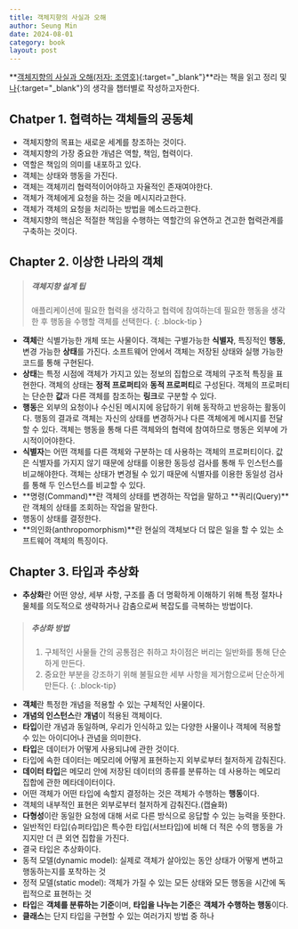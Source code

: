 ```yaml
---
title: 객체지향의 사실과 오해
author: Seung Min
date: 2024-08-01
category: book
layout: post
---
```


**[객체지향의 사실과 오해(저자: 조영호)][1]{:target="\_blank"}**라는 책을 읽고 정리 및 [나][2]{:target="\_blank"}의 생각을 챕터별로 작성하고자한다.

## Chatper 1. 협력하는 객체들의 공동체

- 객체지향의 목표는 새로운 세계를 창조하는 것이다.
- 객체지향의 가장 중요한 개념은 역할, 책임, 협력이다.
- 역할은 책임의 의미를 내포하고 있다.
- 객체는 상태와 행동을 가진다.
- 객체는 객체끼리 협력적이어야하고 자율적인 존재여야한다.
- 객체가 객체에게 요청을 하는 것을 메시지라고한다.
- 객체가 객체의 요청을 처리하는 방법을 메소드라고한다.
- 객체지향의 핵심은 적절한 책임을 수행하는 역할간의 유연하고 견고한 협력관계를 구축하는 것이다.

## Chapter 2. 이상한 나라의 객체

> ##### 객체지향 설계 팁
>
> 애플리케이션에 필요한 협력을 생각하고 협력에 참여하는데 필요한 행동을 생각한 후 행동을 수행할 객체를 선택한다.
{: .block-tip }

- **객체**란 식별가능한 개체 또는 사물이다. 객체는 구별가능한 **식별자**, 특징적인 **행동**, 변경 가능한 **상태**를 가진다. 소프트웨어 안에서 객체는 저장된 상태와 실행 가능한 코드를 통해 구현된다.
- **상태**는 특정 시점에 객체가 가지고 있는 정보의 집합으로 객체의 구조적 특징을 표현한다. 객체의 상태는 **정적 프로퍼티**와 **동적 프로퍼티**로 구성된다. 객체의 프로퍼티는 단순한 **값**과 다른 객체를 참조하는 **링크**로 구분할 수 있다.
- **행동**은 외부의 요청이나 수신된 메시지에 응답하기 위해 동작하고 반응하는 활동이다. 행동의 결과로 객체는 자신의 상태를 변경하거나 다른 객체에게 메시지를 전달할 수 있다. 객체는 행동을 통해 다른 객체와의 협력에 참여하므로 행동은 외부에 가시적이어야한다.
- **식별자**는 어떤 객체를 다른 객체와 구분하는 데 사용하는 객체의 프로퍼티이다. 값은 식별자를 가지지 않기 때문에 상태를 이용한 동등성 검사를 통해 두 인스턴스를 비교해야한다. 객체는 상태가 변경될 수 있기 때문에 식별자를 이용한 동일성 검사를 통해 두 인스턴스를 비교할 수 있다.
- **명령(Command)**란 객체의 상태를 변경하는 작업을 말하고 **쿼리(Query)**란 객체의 상태를 조회하는 작업을 말한다.
- 행동이 상태를 결정한다.
- **의인화(anthropomorphism)**란 현실의 객체보다 더 많은 일을 할 수 있는 소프트웨어 객체의 특징이다.


## Chapter 3. 타입과 추상화

- **추상화**란 어떤 양상, 세부 사항, 구조를 좀 더 명확하게 이해하기 위해 특정 절차나 물체를 의도적으로 생략하거나 감춤으로써 복잡도를 극복하는 방법이다.

> ##### 추상화 방법
> 1. 구체적인 사물들 간의 공통점은 취하고 차이점은 버리는 일반화를 통해 단순하게 만든다.
> 2. 중요한 부분을 강조하기 위해 불필요한 세부 사항을 제거함으로써 단순하게 만든다.
{: .block-tip}

- **객체**란 특정한 개념을 적용할 수 있는 구체적인 사물이다.
- **개념의 인스턴스**란 **개념**이 적용된 객체이다.
- **타입**이란 개념과 동일하며, 우리가 인식하고 있는 다양한 사물이나 객체에 적용할 수 있는 아이디어나 관념을 의미한다.
- **타입**은 데이터가 어떻게 사용되냐에 관한 것이다.
- 타입에 속한 데이터는 메모리에 어떻게 표현하는지 외부로부터 철저하게 감춰진다.
- **데이터 타입**은 메모리 안에 저장된 데이터의 종류를 분류하는 데 사용하는 메모리 집합에 관한 메타데이터이다.
- 어떤 객체가 어떤 타입에 속할지 결정하는 것은 객체가 수행하는 **행동**이다.
- 객체의 내부적인 표현은 외부로부터 철저하게 감춰진다.(캡슐화)
- **다형성**이란 동일한 요청에 대해 서로 다른 방식으로 응답할 수 있는 능력을 뜻한다.
- 일반적인 타입(슈퍼타입)은 특수한 타입(서브타입)에 비해 더 적은 수의 행동을 가지지만 더 큰 외연 집합을 가진다.
- 결국 타입은 추상화이다.
- 동적 모델(dynamic model): 실제로 객체가 살아있는 동안 상태가 어떻게 변하고 행동하는지를 포착하는 것
- 정적 모델(static model): 객체가 가질 수 있는 모든 상태와 모든 행동을 시간에 독립적으로 표현하는 것
- **타입**은 **객체를 분류하는 기준**이며, **타입을 나누는 기준**은 **객체가 수행하는 행동**이다.
- **클래스**는 단지 타입을 구현할 수 있는 여러가지 방법 중 하나

[1]: https://m.yes24.com/Goods/Detail/18249021
[2]: https://github.com/esm712
